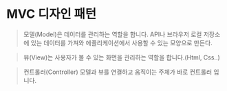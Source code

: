 # MVC 디자인 패턴
> 모델(Model)은 데이터를 관리하는 역할을 합니다. 
API나 브라우저 로컬 저장소에 있는 데이터를 가져와 에플리케이션에서 사용할 수 있는 모양으로 만든다.

> 뷰(View)는 사용자가 볼 수 있는 화면을 관리하는 역할을 합니다.(Html, Css..)

> 컨트롤러(Controller) 모델과 뷰를 연결하고 움직이는 주체가 바로 컨트롤러 입니다. 

